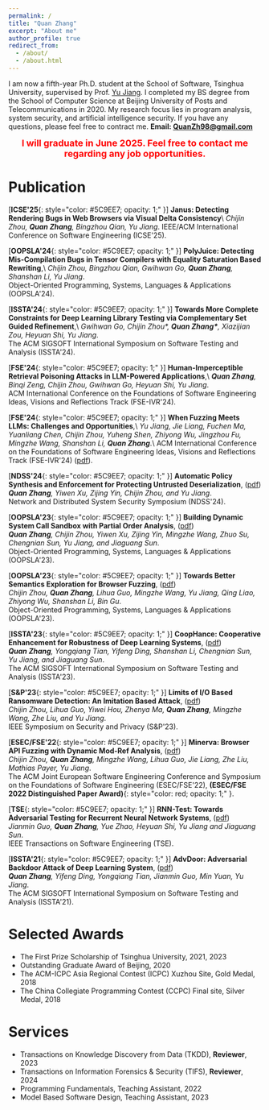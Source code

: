 ```yaml
---
permalink: /
title: "Quan Zhang"
excerpt: "About me"
author_profile: true
redirect_from: 
  - /about/
  - /about.html
---
```


I am now a fifth-year Ph.D. student at the School of Software, Tsinghua University, supervised by Prof. [Yu Jiang](https://sites.google.com/site/jiangyu198964/home). I completed my BS degree from the School of Computer Science at Beijing University of Posts and Telecommunications in 2020. My research focus lies in program analysis, system security, and artificial intelligence security. If you have any questions, please feel free to contract me.
**Email: QuanZh98@gmail.com**

<center>  <b><font color="red" size=4>I will graduate in June 2025. Feel free to contact me regarding any job opportunities.</font>  </b></center>
  
  
Publication
======
[**ICSE'25**{: style="color: #5C9EE7; opacity: 1;" }] **Janus: Detecting Rendering Bugs in Web Browsers via Visual Delta Consistency**\\
*Chijin Zhou, **Quan Zhang**, Bingzhou Qian, Yu Jiang*.
IEEE/ACM International Conference on Software Engineering (ICSE'25).

[**OOPSLA'24**{: style="color: #5C9EE7; opacity: 1;" }] **PolyJuice: Detecting Mis-Compilation Bugs in Tensor Compilers with Equality Saturation Based Rewriting**,\\
*Chijin Zhou, Bingzhou Qian, Gwihwan Go, **Quan Zhang**, Shanshan Li, Yu Jiang*.  
Object-Oriented Programming, Systems, Languages & Applications (OOPSLA'24).

[**ISSTA'24**{: style="color: #5C9EE7; opacity: 1;" }] **Towards More Complete Constraints for Deep Learning Library Testing via Complementary Set Guided Refinement**,\\
*Gwihwan Go, Chijin Zhou\*, **Quan Zhang\***, Xiazijian Zou, Heyuan Shi, Yu Jiang*.  
The ACM SIGSOFT International Symposium on Software Testing and Analysis (ISSTA'24).

[**FSE'24**{: style="color: #5C9EE7; opacity: 1;" }] **Human-Imperceptible Retrieval Poisoning Attacks in LLM-Powered Applications**,\\
***Quan Zhang**, Binqi Zeng, Chijin Zhou, Gwihwan Go, Heyuan Shi, Yu Jiang*.  
ACM International Conference on the Foundations of Software Engineering Ideas, Visions and Reflections Track (FSE-IVR'24).

[**FSE'24**{: style="color: #5C9EE7; opacity: 1;" }] **When Fuzzing Meets LLMs: Challenges and Opportunities**,\\
*Yu Jiang, Jie Liang, Fuchen Ma, Yuanliang Chen, Chijin Zhou, Yuheng Shen, Zhiyong Wu, Jingzhou Fu, Mingzhe Wang, Shanshan Li, **Quan Zhang***.\\
ACM International Conference on the Foundations of Software Engineering Ideas, Visions and Reflections Track (FSE-IVR'24) ([pdf](http://wingtecher.com/themes/WingTecherResearch/assets/papers/paper_from_24/FuzzMeetLLM_FSE24.pdf)).

[**NDSS'24**{: style="color: #5C9EE7; opacity: 1;" }] **Automatic Policy Synthesis and Enforcement for Protecting Untrusted Deserialization**, ([pdf](http://ZQ-Struggle.github.io/files/Deseriguard.pdf ))  
***Quan Zhang**, Yiwen Xu, Zijing Yin, Chijin Zhou, and Yu Jiang*.  
Network and Distributed System Security Symposium (NDSS'24).

[**OOPSLA'23**{: style="color: #5C9EE7; opacity: 1;" }] **Building Dynamic System Call Sandbox with Partial Order Analysis**, ([pdf](http://ZQ-Struggle.github.io/files/DynBox.pdf ))  
***Quan Zhang**, Chijin Zhou, Yiwen Xu, Zijing Yin, Mingzhe Wang, Zhuo Su, Chengnian Sun, Yu Jiang, and Jiaguang Sun*.  
Object-Oriented Programming, Systems, Languages & Applications (OOPSLA'23).

[**OOPSLA'23**{: style="color: #5C9EE7; opacity: 1;" }] **Towards Better Semantics Exploration for Browser Fuzzing**, ([pdf](http://wingtecher.com/themes/WingTecherResearch/assets/papers/oopsla23-browser-preprint.pdf ))  
*Chijin Zhou, **Quan Zhang**, Lihua Guo, Mingzhe Wang, Yu Jiang, Qing Liao, Zhiyong Wu, Shanshan Li, Bin Gu*.  
Object-Oriented Programming, Systems, Languages & Applications (OOPSLA'23).

[**ISSTA'23**{: style="color: #5C9EE7; opacity: 1;" }] **CoopHance: Cooperative Enhancement for Robustness of Deep Learning Systems**, ([pdf](http://ZQ-Struggle.github.io/files/CoopHance.pdf))  
***Quan Zhang**, Yongqiang Tian, Yifeng Ding, Shanshan Li, Chengnian Sun, Yu Jiang, and Jiaguang Sun*.  
The ACM SIGSOFT International Symposium on Software Testing and Analysis (ISSTA'23).

[**S&P'23**{: style="color: #5C9EE7; opacity: 1;" }] **Limits of I/O Based Ransomware Detection: An Imitation Based Attack**, ([pdf](http://wingtecher.com/themes/WingTecherResearch/assets/papers/animagus-SP23.pdf))  
*Chijin Zhou, Lihua Guo, Yiwei Hou, Zhenya Ma, **Quan Zhang**, Mingzhe Wang, Zhe Liu, and Yu Jiang*.  
IEEE Symposium on Security and Privacy (S&P'23).

[**ESEC/FSE'22**{: style="color: #5C9EE7; opacity: 1;" }] **Minerva: Browser API Fuzzing with Dynamic Mod-Ref Analysis**, ([pdf](http://wingtecher.com/themes/WingTecherResearch/assets/papers/FSE22_Minerva.pdf))  
*Chijin Zhou, **Quan Zhang**, Mingzhe Wang, Lihua Guo, Jie Liang, Zhe Liu, Mathias Payer, Yu Jiang*.  
The ACM Joint European Software Engineering Conference and Symposium on the Foundations of Software Engineering (ESEC/FSE'22), **(ESEC/FSE 2022 Distinguished Paper Award)**{: style="color: red; opacity: 1;" }.

[**TSE**{: style="color: #5C9EE7; opacity: 1;" }] **RNN-Test: Towards Adversarial Testing for Recurrent Neural Network Systems**, ([pdf](http://wingtecher.com/themes/WingTecherResearch/assets/papers/RNN-Test-final.pdf))  
*Jianmin Guo, **Quan Zhang**, Yue Zhao, Heyuan Shi, Yu Jiang and Jiaguang Sun*.  
IEEE Transactions on Software Engineering (TSE).

[**ISSTA'21**{: style="color: #5C9EE7; opacity: 1;" }] **AdvDoor: Adversarial Backdoor Attack of Deep Learning System**, ([pdf](http://ZQ-Struggle.github.io/files/AdvDoor.pdf))  
***Quan Zhang**, Yifeng Ding, Yongqiang Tian, Jianmin Guo, Min Yuan, Yu Jiang*.  
The ACM SIGSOFT International Symposium on Software Testing and Analysis (ISSTA'21).

Selected Awards
======
- The First Prize Scholarship of Tsinghua University, 2021, 2023
- Outstanding Graduate Award of Beijing, 2020
- The ACM-ICPC Asia Regional Contest (ICPC) Xuzhou Site, Gold Medal, 2018
- The China Collegiate Programming Contest (CCPC) Final site, Silver Medal, 2018


Services
======
- Transactions on Knowledge Discovery from Data (TKDD), **Reviewer**, 2023
- Transactions on Information Forensics \& Security (TIFS), **Reviewer**, 2024
- Programming Fundamentals, Teaching Assistant, 2022
- Model Based Software Design, Teaching Assistant, 2023

